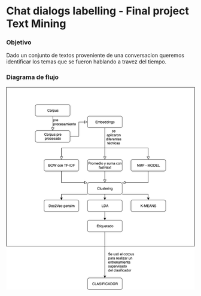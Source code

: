 # Chat dialogs labelling - Final project Text Mining

### Objetivo

Dado un conjunto de textos proveniente de una conversacion queremos identificar los temas que se fueron hablando a travez del tiempo.

### Diagrama de flujo

![](images/flujo.png)


